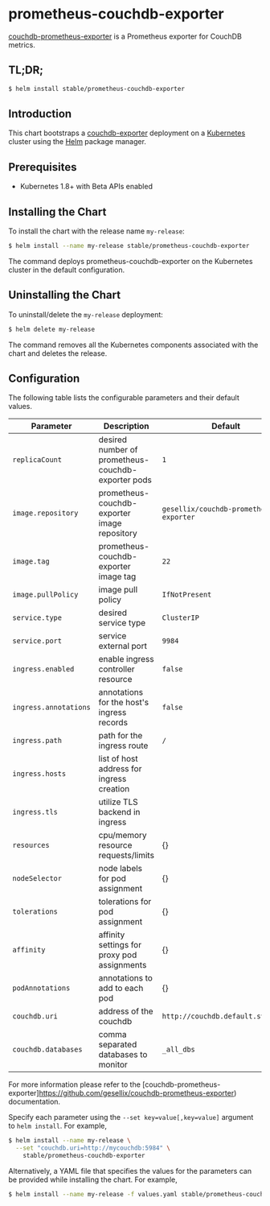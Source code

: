 # prometheus-couchdb-exporter

[couchdb-prometheus-exporter](https://github.com/gesellix/couchdb-prometheus-exporter) is a Prometheus exporter for CouchDB metrics.

## TL;DR;

```bash
$ helm install stable/prometheus-couchdb-exporter
```

## Introduction

This chart bootstraps a [couchdb-exporter](https://github.com/gesellix/couchdb-prometheus-exporter) deployment on a [Kubernetes](http://kubernetes.io) cluster using the [Helm](https://helm.sh) package manager.

## Prerequisites

- Kubernetes 1.8+ with Beta APIs enabled

## Installing the Chart

To install the chart with the release name `my-release`:

```bash
$ helm install --name my-release stable/prometheus-couchdb-exporter
```

The command deploys prometheus-couchdb-exporter on the Kubernetes cluster in the default configuration.

## Uninstalling the Chart

To uninstall/delete the `my-release` deployment:

```bash
$ helm delete my-release
```

The command removes all the Kubernetes components associated with the chart and deletes the release.

## Configuration

The following table lists the configurable parameters and their default values.

| Parameter              | Description                                         | Default                                 |
| ---------------------- | --------------------------------------------------- | --------------------------------------- |
| `replicaCount`         | desired number of prometheus-couchdb-exporter pods  | `1`                                     |
| `image.repository`     | prometheus-couchdb-exporter image repository        | `gesellix/couchdb-prometheus-exporter`  |
| `image.tag`            | prometheus-couchdb-exporter image tag               | `22`                                    |
| `image.pullPolicy`     | image pull policy                                   | `IfNotPresent`                          |
| `service.type`         | desired service type                                | `ClusterIP`                             |
| `service.port`         | service external port                               | `9984`                                  |
| `ingress.enabled`      | enable ingress controller resource                  | `false`                                 |
| `ingress.annotations`  | annotations for the host's ingress records          | `false`                                 |
| `ingress.path`         | path for the ingress route                          | `/`                                     |
| `ingress.hosts`        | list of host address for ingress creation           |                                         |
| `ingress.tls`          | utilize TLS backend in ingress                      |                                         |
| `resources`            | cpu/memory resource requests/limits                 | {}                                      |
| `nodeSelector`         | node labels for pod assignment                      | {}                                      |
| `tolerations`          | tolerations for pod assignment                      | {}                                      |
| `affinity`             | affinity settings for proxy pod assignments         | {}                                      |
| `podAnnotations`       | annotations to add to each pod                      | {}                                      |
| `couchdb.uri`          | address of the couchdb                              | `http://couchdb.default.svc:5984`       |
| `couchdb.databases`    | comma separated databases to monitor                | `_all_dbs`                              |


For more information please refer to the [couchdb-prometheus-exporter]https://github.com/gesellix/couchdb-prometheus-exporter) documentation.

Specify each parameter using the `--set key=value[,key=value]` argument to `helm install`. For example,

```bash
$ helm install --name my-release \
  --set "couchdb.uri=http://mycouchdb:5984" \
    stable/prometheus-couchdb-exporter
```

Alternatively, a YAML file that specifies the values for the parameters can be provided while installing the chart. For example,

```bash
$ helm install --name my-release -f values.yaml stable/prometheus-couchdb-exporter
```
